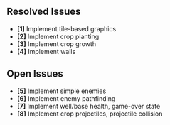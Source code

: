 ## Resolved Issues ##

- **[1]** Implement tile-based graphics
- **[2]** Implement crop planting
- **[3]** Implement crop growth
- **[4]** Implement walls

## Open Issues ##

- **[5]** Implement simple enemies
- **[6]** Implement enemy pathfinding
- **[7]** Implement well/base health, game-over state
- **[8]** Implement crop projectiles, projectile collision
